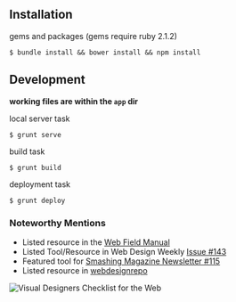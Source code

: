 ## Installation

gems and packages (gems require ruby 2.1.2)
```shell
$ bundle install && bower install && npm install
```

## Development

**working files are within the ``app`` dir**

local server task
```shell
$ grunt serve
```

build task
```shell
$ grunt build
```

deployment task
```shell
$ grunt deploy
```

### **Noteworthy Mentions**

- Listed resource in the [Web Field Manual](http://webfieldmanual.com/#workflow)
- Listed Tool/Resource in Web Design Weekly [Issue #143](http://web-design-weekly.com/2014/07/01/web-design-weekly-143)
- Featured tool for [Smashing Magazine Newsletter #115](http://www.smashingmagazine.com/smashing-newsletter-issue-115)
- Listed resource in [webdesignrepo](http://www.webdesignrepo.com/)
 
![Visual Designers Checklist for the Web](https://s3-us-west-2.amazonaws.com/s.cdpn.io/392/webdesignchecklist.png)
